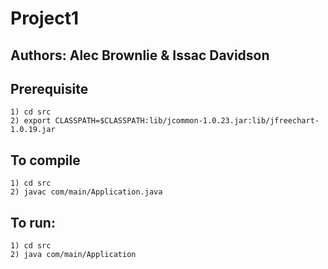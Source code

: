 # Project1
Authors: Alec Brownlie & Issac Davidson
----------------------------
Prerequisite
----------------------------
	1) cd src
	2) export CLASSPATH=$CLASSPATH:lib/jcommon-1.0.23.jar:lib/jfreechart-1.0.19.jar 

To compile
----------------------------
	1) cd src
	2) javac com/main/Application.java

To run:
----------------------------
	1) cd src
	2) java com/main/Application
